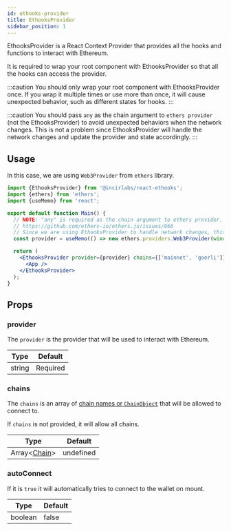 ```yaml
---
id: ethooks-provider
title: EthooksProvider
sidebar_position: 1
---
```


EthooksProvider is a React Context Provider that provides all the hooks and functions to interact with Ethereum.

It is required to wrap your root component with EthooksProvider so that all the hooks can access the provider.

:::caution
You should only wrap your root component with EthooksProvider once. If you wrap it multiple times or use more than once, it will cause unexpected behavior, such as different states for hooks.
:::

:::caution
You should pass `any` as the chain argument to `ethers provider` (not the EthooksProvider) to avoid unexpected behaviors when the network changes.
This is not a problem since EthooksProvider will handle the network changes and update the provider and state accordingly.
:::

## Usage

In this case, we are using `Web3Provider` from `ethers` library.

```jsx
import {EthooksProvider} from '@incirlabs/react-ethooks';
import {ethers} from 'ethers';
import {useMemo} from 'react';

export default function Main() {
  // NOTE: "any" is required as the chain argument to ethers provider.
  // https://github.com/ethers-io/ethers.js/issues/866
  // Since we are using EthooksProvider to handle network changes, this is not a problem.
  const provider = useMemo(() => new ethers.providers.Web3Provider(window.ethereum, 'any'), []);

  return (
    <EthooksProvider provider={provider} chains={['mainnet', 'goerli']} autoConnect>
      <App />
    </EthooksProvider>
  );
}
```

## Props

### provider

The `provider` is the provider that will be used to interact with Ethereum.

| Type   | Default  |
| ------ | -------- |
| string | Required |

### chains

The `chains` is an array of [chain names or `ChainObject`](../types#chain) that will be allowed to connect to.

If `chains` is not provided, it will allow all chains.

| Type                           | Default   |
| ------------------------------ | --------- |
| Array<[Chain](../types#chain)> | undefined |

### autoConnect

If it is `true` it will automatically tries to connect to the wallet on mount.

| Type    | Default |
| ------- | ------- |
| boolean | false   |
